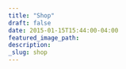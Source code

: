 ```yaml
---
title: "Shop"
draft: false
date: 2015-01-15T15:44:00-04:00
featured_image_path:
description:
_slug: shop
---
```

